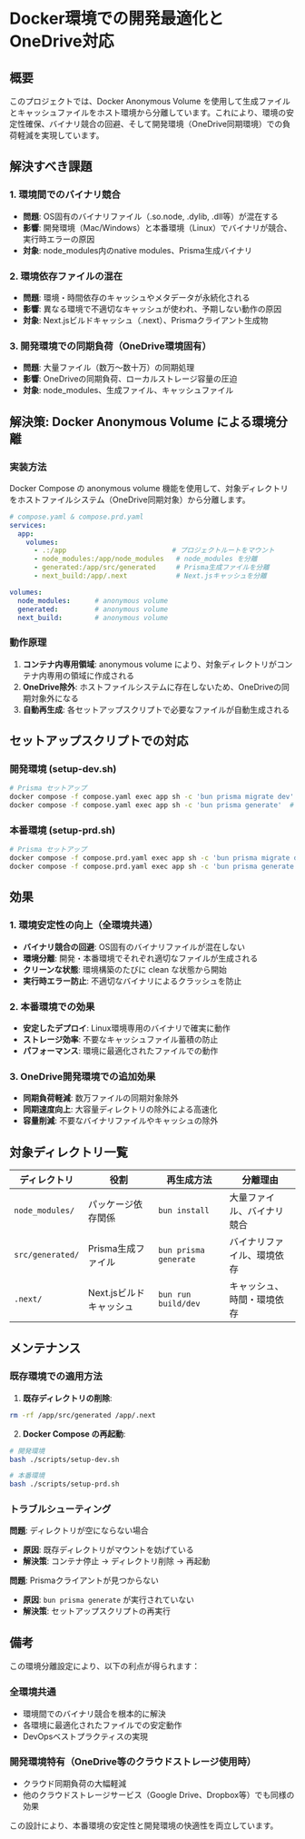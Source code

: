 # Docker環境での開発最適化とOneDrive対応

## 概要

このプロジェクトでは、Docker Anonymous Volume を使用して生成ファイルとキャッシュファイルをホスト環境から分離しています。これにより、環境の安定性確保、バイナリ競合の回避、そして開発環境（OneDrive同期環境）での負荷軽減を実現しています。

## 解決すべき課題

### 1. 環境間でのバイナリ競合
- **問題**: OS固有のバイナリファイル（.so.node, .dylib, .dll等）が混在する
- **影響**: 開発環境（Mac/Windows）と本番環境（Linux）でバイナリが競合、実行時エラーの原因
- **対象**: node_modules内のnative modules、Prisma生成バイナリ

### 2. 環境依存ファイルの混在
- **問題**: 環境・時間依存のキャッシュやメタデータが永続化される
- **影響**: 異なる環境で不適切なキャッシュが使われ、予期しない動作の原因
- **対象**: Next.jsビルドキャッシュ（.next）、Prismaクライアント生成物

### 3. 開発環境での同期負荷（OneDrive環境固有）
- **問題**: 大量ファイル（数万〜数十万）の同期処理
- **影響**: OneDriveの同期負荷、ローカルストレージ容量の圧迫
- **対象**: node_modules、生成ファイル、キャッシュファイル

## 解決策: Docker Anonymous Volume による環境分離

### 実装方法

Docker Compose の anonymous volume 機能を使用して、対象ディレクトリをホストファイルシステム（OneDrive同期対象）から分離します。

```yaml
# compose.yaml & compose.prd.yaml
services:
  app:
    volumes:
      - .:/app                          # プロジェクトルートをマウント
      - node_modules:/app/node_modules   # node_modules を分離
      - generated:/app/src/generated     # Prisma生成ファイルを分離
      - next_build:/app/.next            # Next.jsキャッシュを分離

volumes:
  node_modules:      # anonymous volume
  generated:         # anonymous volume
  next_build:        # anonymous volume
```

### 動作原理

1. **コンテナ内専用領域**: anonymous volume により、対象ディレクトリがコンテナ内専用の領域に作成される
2. **OneDrive除外**: ホストファイルシステムに存在しないため、OneDriveの同期対象外になる
3. **自動再生成**: 各セットアップスクリプトで必要なファイルが自動生成される

## セットアップスクリプトでの対応

### 開発環境 (setup-dev.sh)

```bash
# Prisma セットアップ
docker compose -f compose.yaml exec app sh -c 'bun prisma migrate dev'
docker compose -f compose.yaml exec app sh -c 'bun prisma generate'  # 自動生成
```

### 本番環境 (setup-prd.sh)

```bash
# Prisma セットアップ
docker compose -f compose.prd.yaml exec app sh -c 'bun prisma migrate deploy'
docker compose -f compose.prd.yaml exec app sh -c 'bun prisma generate'  # 自動生成
```

## 効果

### 1. 環境安定性の向上（全環境共通）
- **バイナリ競合の回避**: OS固有のバイナリファイルが混在しない
- **環境分離**: 開発・本番環境でそれぞれ適切なファイルが生成される  
- **クリーンな状態**: 環境構築のたびに clean な状態から開始
- **実行時エラー防止**: 不適切なバイナリによるクラッシュを防止

### 2. 本番環境での効果
- **安定したデプロイ**: Linux環境専用のバイナリで確実に動作
- **ストレージ効率**: 不要なキャッシュファイル蓄積の防止
- **パフォーマンス**: 環境に最適化されたファイルでの動作

### 3. OneDrive開発環境での追加効果
- **同期負荷軽減**: 数万ファイルの同期対象除外
- **同期速度向上**: 大容量ディレクトリの除外による高速化
- **容量削減**: 不要なバイナリファイルやキャッシュの除外

## 対象ディレクトリ一覧

| ディレクトリ | 役割 | 再生成方法 | 分離理由 |
|-------------|------|------------|----------|
| `node_modules/` | パッケージ依存関係 | `bun install` | 大量ファイル、バイナリ競合 |
| `src/generated/` | Prisma生成ファイル | `bun prisma generate` | バイナリファイル、環境依存 |
| `.next/` | Next.jsビルドキャッシュ | `bun run build/dev` | キャッシュ、時間・環境依存 |

## メンテナンス

### 既存環境での適用方法

1. **既存ディレクトリの削除**:
```bash
rm -rf /app/src/generated /app/.next
```

2. **Docker Compose の再起動**:
```bash
# 開発環境
bash ./scripts/setup-dev.sh

# 本番環境
bash ./scripts/setup-prd.sh
```

### トラブルシューティング

**問題**: ディレクトリが空にならない場合
- **原因**: 既存ディレクトリがマウントを妨げている
- **解決策**: コンテナ停止 → ディレクトリ削除 → 再起動

**問題**: Prismaクライアントが見つからない
- **原因**: `bun prisma generate` が実行されていない
- **解決策**: セットアップスクリプトの再実行

## 備考

この環境分離設定により、以下の利点が得られます：

### 全環境共通
- 環境間でのバイナリ競合を根本的に解決
- 各環境に最適化されたファイルでの安定動作
- DevOpsベストプラクティスの実現

### 開発環境特有（OneDrive等のクラウドストレージ使用時）
- クラウド同期負荷の大幅軽減
- 他のクラウドストレージサービス（Google Drive、Dropbox等）でも同様の効果

この設計により、本番環境の安定性と開発環境の快適性を両立しています。